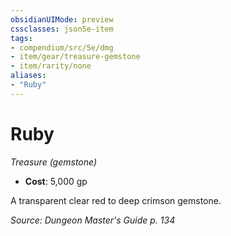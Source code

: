 ```yaml
---
obsidianUIMode: preview
cssclasses: json5e-item
tags:
- compendium/src/5e/dmg
- item/gear/treasure-gemstone
- item/rarity/none
aliases: 
- "Ruby"
---
```

# Ruby
*Treasure (gemstone)*  

- **Cost**: 5,000 gp

A transparent clear red to deep crimson gemstone.

*Source: Dungeon Master's Guide p. 134*
